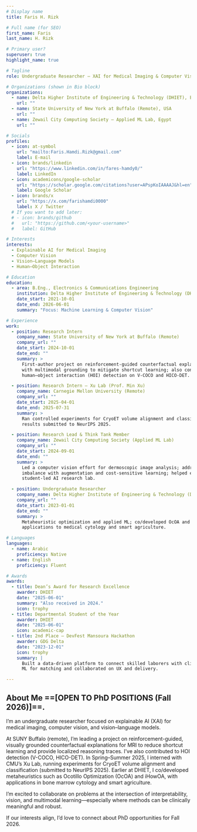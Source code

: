 ```yaml
---
# Display name
title: Faris H. Rizk

# Full name (for SEO)
first_name: Faris
last_name: H. Rizk

# Primary user?
superuser: true
highlight_name: true

# Tagline
role: Undergraduate Researcher — XAI for Medical Imaging & Computer Vision

# Organizations (shown in Bio block)
organizations:
  - name: Delta Higher Institute of Engineering & Technology (DHIET), Egypt
    url: ""
  - name: State University of New York at Buffalo (Remote), USA
    url: ""
  - name: Zewail City Computing Society — Applied ML Lab, Egypt
    url: ""

# Socials
profiles:
  - icon: at-symbol
    url: "mailto:Faris.Hamdi.Rizk@gmail.com"
    label: E-mail
  - icon: brands/linkedin
    url: "https://www.linkedin.com/in/fares-hamdy0/"
    label: LinkedIn
  - icon: academicons/google-scholar
    url: "https://scholar.google.com/citations?user=APspKoIAAAAJ&hl=en"
    label: Google Scholar
  - icon: brands/x
    url: "https://x.com/farishamdi0000"
    label: X / Twitter
  # If you want to add later:
  # - icon: brands/github
  #   url: "https://github.com/<your-username>"
  #   label: GitHub

# Interests
interests:
  - Explainable AI for Medical Imaging
  - Computer Vision
  - Vision–Language Models
  - Human–Object Interaction

# Education
education:
  - area: B.Eng., Electronics & Communications Engineering
    institution: Delta Higher Institute of Engineering & Technology (DHIET)
    date_start: 2021-10-01
    date_end: 2026-06-01
    summary: "Focus: Machine Learning & Computer Vision"

# Experience
work:
  - position: Research Intern
    company_name: State University of New York at Buffalo (Remote)
    company_url: ""
    date_start: 2024-10-01
    date_end: ""
    summary: >
      First-author project on reinforcement-guided counterfactual explanations (MRI),
      with multimodal grounding to mitigate shortcut learning; also contributed to
      human–object interaction (HOI) detection on V-COCO and HICO-DET.

  - position: Research Intern — Xu Lab (Prof. Min Xu)
    company_name: Carnegie Mellon University (Remote)
    company_url: ""
    date_start: 2025-04-01
    date_end: 2025-07-31
    summary: >
      Ran controlled experiments for CryoET volume alignment and classification;
      results submitted to NeurIPS 2025.

  - position: Research Lead & Think Tank Member
    company_name: Zewail City Computing Society (Applied ML Lab)
    company_url: ""
    date_start: 2024-09-01
    date_end: ""
    summary: >
      Led a computer vision effort for dermoscopic image analysis; addressed class
      imbalance with augmentation and cost-sensitive learning; helped establish a
      student-led AI research lab.

  - position: Undergraduate Researcher
    company_name: Delta Higher Institute of Engineering & Technology (DHIET)
    company_url: ""
    date_start: 2023-01-01
    date_end: ""
    summary: >
      Metaheuristic optimization and applied ML; co/developed OcOA and iHowOA;
      applications to medical cytology and smart agriculture.

# Languages
languages:
  - name: Arabic
    proficiency: Native
  - name: English
    proficiency: Fluent

# Awards
awards:
  - title: Dean’s Award for Research Excellence
    awarder: DHIET
    date: "2025-06-01"
    summary: "Also received in 2024."
    icon: trophy
  - title: Departmental Student of the Year
    awarder: DHIET
    date: "2025-06-01"
    icon: academic-cap
  - title: 2nd Place — DevFest Mansoura Hackathon
    awarder: GDG Delta
    date: "2023-12-01"
    icon: trophy
    summary: |
      Built a data-driven platform to connect skilled laborers with clients; used
      ML for matching and collaborated on UX and delivery.

---
```

## About Me ==[OPEN TO PhD POSITIONS (Fall 2026)]==.

I’m an undergraduate researcher focused on explainable AI (XAI) for medical imaging, computer vision, and vision–language models.

At SUNY Buffalo (remote), I’m leading a project on reinforcement-guided, visually grounded counterfactual explanations for MRI to reduce shortcut learning and provide localized reasoning traces. I’ve also contributed to HOI detection (V-COCO, HICO-DET). In Spring–Summer 2025, I interned with CMU’s Xu Lab, running experiments for CryoET volume alignment and classification (submitted to NeurIPS 2025). Earlier at DHIET, I co/developed metaheuristics such as Ocotillo Optimization (OcOA) and iHowOA, with applications in bone marrow cytology and smart agriculture.

I’m excited to collaborate on problems at the intersection of interpretability, vision, and multimodal learning—especially where methods can be clinically meaningful and robust.

If our interests align, I’d love to connect about PhD opportunities for Fall 2026.